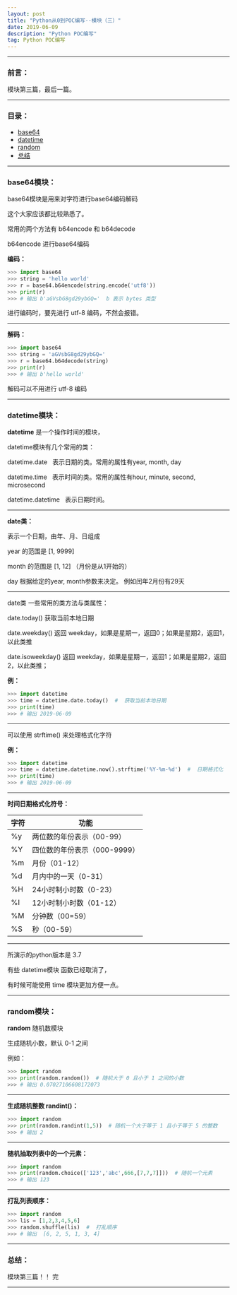 ```yaml
---
layout: post
title: "Python从0到POC编写--模块（三）"
date: 2019-06-09
description: "Python POC编写"
tag: Python POC编写
---
```

---

### 前言：

模块第三篇，最后一篇。<br>

---


### 目录：

* <a href="#a" target="_self">base64</a>
* <a href="#b" target="_self">datetime</a>
* <a href="#c" target="_self">random</a>
* <a href="#zg" target="_self">总结</a>

-------


### <span id = "a">base64模块：</span>

base64模块是用来对字符进行base64编码解码 <br>

这个大家应该都比较熟悉了。 <br>

常用的两个方法有 b64encode 和 b64decode <br>

b64encode 进行base64编码 <br>

**编码：** <br>

```python
>>> import base64
>>> string = 'hello world'
>>> r = base64.b64encode(string.encode('utf8'))
>>> print(r)
>>> # 输出 b'aGVsbG8gd29ybGQ='  b 表示 bytes 类型
```

进行编码时，要先进行 utf-8 编码，不然会报错。

-----

**解码：** <br>

```python
>>> import base64
>>> string = 'aGVsbG8gd29ybGQ='
>>> r = base64.b64decode(string)
>>> print(r)
>>> # 输出 b'hello world'
```

解码可以不用进行 utf-8 编码

-----


### <span id = "b">datetime模块：</span>

**datetime** 是一个操作时间的模块，<br>

datetime模块有几个常用的类： <br>

datetime.date &nbsp;&nbsp;表示日期的类。常用的属性有year, month, day <br>

datetime.time &nbsp;&nbsp;表示时间的类。常用的属性有hour, minute, second, microsecond <br>

datetime.datetime &nbsp;&nbsp;表示日期时间。

-----

**date类：** <br>

表示一个日期，由年、月、日组成 <br>

year 的范围是 [1, 9999] <br>

month 的范围是 [1, 12] （月份是从1开始的） <br>

day 根据给定的year, month参数来决定。 例如闰年2月份有29天 <br>

----

date类 一些常用的类方法与类属性： <br>

date.today() 获取当前本地日期  <br>

date.weekday() 返回 weekday，如果是星期一，返回0；如果是星期2，返回1，以此类推  <br>

date.isoweekday() 返回 weekday，如果是星期一，返回1；如果是星期2，返回2，以此类推； <br>

**例：** <br>

```python
>>> import datetime
>>> time = datetime.date.today()  #  获取当前本地日期
>>> print(time)
>>> # 输出 2019-06-09
```

-----

可以使用 strftime() 来处理格式化字符 <br>

**例：** <br>

```python
>>> import datetime
>>> time = datetime.datetime.now().strftime('%Y-%m-%d')  #  日期格式化
>>> print(time)
>>> # 输出 2019-06-09
```

-----

**时间日期格式化符号：** <br>

| 字符 | 功能 |
| --- | --- |
| %y | 两位数的年份表示（00-99） |
| %Y | 四位数的年份表示（000-9999） |
| %m | 月份（01-12） |
| %d | 月内中的一天（0-31） |
| %H | 24小时制小时数（0-23） |
| %I | 12小时制小时数（01-12） |
| %M | 分钟数（00=59） |
| %S | 秒（00-59） |

-----

所演示的python版本是 3.7 <br>

有些 datetime模块 函数已经取消了，<br>

有时候可能使用 time 模块更加方便一点。

-----


### <span id = "c">random模块：</span>

**random** 随机数模块 <br>

生成随机小数，默认 0-1 之间 <br>

例如：<br>

```python
>>> import random 
>>> print(random.random())  # 随机大于 0 且小于 1 之间的小数
>>> # 输出 0.07027106608172073
```

-----

**生成随机整数 randint()：** <br>

```python
>>> import random 
>>> print(random.randint(1,5))  # 随机一个大于等于 1 且小于等于 5 的整数
>>> # 输出 2
```

-----

**随机抽取列表中的一个元素：** <br>

```python
>>> import random 
>>> print(random.choice(['123','abc',666,[7,7,7]]))  # 随机一个元素
>>> # 输出 123
```

-----

**打乱列表顺序：** <br>

```python
>>> import random 
>>> lis = [1,2,3,4,5,6]
>>> random.shuffle(lis)  #  打乱顺序
>>> # 输出  [6, 2, 5, 1, 3, 4]
```

-----

### <span id = "zg">总结：</span>

模块第三篇！！ 完 <br>

--------
